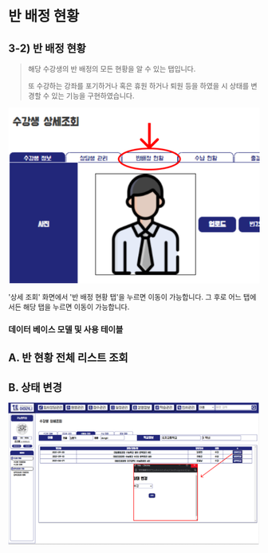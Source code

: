# 반 배정 현황

## 3-2) 반 배정 현황

> 해당 수강생의 반 배정의 모든 현황을 알 수 있는 탭입니다.&#x20;
>
> 또 수강하는 강좌를 포기하거나 혹은 휴원 하거나 퇴원 등을 하였을 시 상태를 변경할 수 있는 기능을 구현하였습니다.



![](../../../../../../.gitbook/assets/반배정이동.PNG)

'상세 조회' 화면에서 '반 배정 현황 탭'을 누르면 이동이 가능합니다. 그 후로 어느 탭에서든 해당 탭을 누르면 이동이 가능합니다.&#x20;



### 데이터 베이스 모델 및 사용 테이블





## A. 반 현황 전체 리스트 조회&#x20;

## B. 상태 변경

![](../../../../../../.gitbook/assets/반배정화면.PNG)


